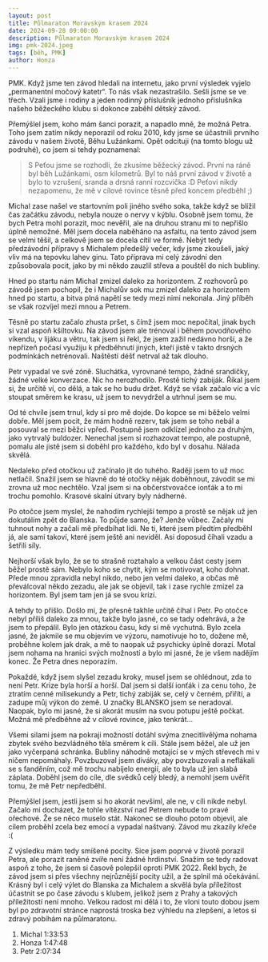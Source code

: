 ```yaml
---
layout: post
title: Půlmaraton Moravským krasem 2024
date: 2024-09-28 09:00:00
description: Půlmaraton Moravským krasem 2024
img: pmk-2024.jpeg
tags: [běh, PMK]
author: Honza
---
```


PMK. Když jsme ten závod hledali na internetu, jako první výsledek vyjelo „permanentní močový katetr“. To nás však nezastrašilo. Sešli jsme se ve třech. Vzali jsme i rodiny a jeden rodinný příslušník jednoho příslušníka našeho běžeckého klubu si dokonce zaběhl dětský závod.

Přemýšlel jsem, koho mám šanci porazit, a napadlo mně, že možná Petra. Toho jsem zatím nikdy neporazil od roku 2010, kdy jsme se účastnili prvního závodu v našem životě, Běhu Lužánkami. Opět odcituji (na tomto blogu už podruhé), co jsem si tehdy poznamenal:

> S Peťou jsme se rozhodli, že zkusíme běžecký závod. První na ráně byl běh Lužánkami, osm kilometrů. Byl to náš první závod v životě a bylo to vzrušení, sranda a drsná ranní rozcvička :D Peťovi nikdy nezapomenu, že mě v cílové rovince těsně před koncem předběhl ;)

Michal zase našel ve startovním poli jiného svého soka, takže když se blížil čas začátku závodu, nebyla nouze o nervy v kýblu. Osobně jsem tomu, že bych Petra mohl porazit, moc nevěřil, ale na druhou stranu mi to nepřišlo úplně nemožné. Měl jsem docela naběháno na asfaltu, na tento závod jsem se velmi těšil, a celkově jsem se docela cítil ve formě. Nebýt tedy předzávodní přípravy s Michalem předešlý večer, kdy jsme zkoušeli, jaký vliv má na tepovku lahev ginu. Tato příprava mi celý závodní den způsobovala pocit, jako by mi někdo zauzlil střeva a pouštěl do nich bubliny.

Hned po startu nám Michal zmizel daleko za horizontem. Z rozhovorů po závodě jsem pochopil, že i Michalův sok mu zmizel daleko za horizontem hned po startu, a bitva plná napětí se tedy mezi nimi nekonala. Jiný příběh se však rozvíjel mezi mnou a Petrem.

Těsně po startu začalo zhusta pršet, s čímž jsem moc nepočítal, jinak bych si vzal aspoň kšiltovku. Na závod jsem ale trénoval i během povodňového víkendu, v lijáku a větru, tak jsem si řekl, že jsem zažil nedávno horší, a že nepřízeň počasí využiju k předběhnutí jiných, kteří jistě v takto drsných podmínkách netrénovali. Naštěstí déšť netrval až tak dlouho.

Petr vypadal ve své zóně. Sluchátka, vyrovnané tempo, žádné srandičky, žádné velké konverzace. Nic ho nerozhodilo. Prostě tichý zabiják. Říkal jsem si, že určitě ví, co dělá, a tak se ho budu držet. Když se však začalo víc a víc stoupat směrem ke krasu, už jsem to nevydržel a utrhnul jsem se mu.

Od té chvíle jsem trnul, kdy si pro mě dojde. Do kopce se mi běželo velmi dobře. Měl jsem pocit, že mám hodně rezerv, tak jsem se toho nebál a posouval se mezi běžci vpřed. Postupně jsem odklízel jednoho za druhým, jako vytrvalý buldozer. Nenechal jsem si rozhazovat tempo, ale postupně, pomalu ale jistě jsem si doběhl pro každého, kdo byl v dosahu. Nálada skvělá.

Nedaleko před otočkou už začínalo jít do tuhého. Raději jsem to už moc netlačil. Snažil jsem se hlavně do té otočky nějak doběhnout, závodit se mi zrovna už moc nechtělo. Vzal jsem si na občerstvovačce ionťák a to mi trochu pomohlo. Krasové skalní útvary byly nádherné.

Po otočce jsem myslel, že nahodím rychlejší tempo a prostě se nějak už jen dokutálím zpět do Blanska. To půjde samo, že? Jenže vůbec. Začaly mi tuhnout nohy a začali mě předbíhat lidi. Ne ti, které jsem předtím předběhl já, ale samí takoví, které jsem ještě ani neviděl. Asi doposud číhali vzadu a šetřili síly.

Nejhorší však bylo, že se to strašně roztahalo a velkou část cesty jsem běžel prostě sám. Nebylo koho se chytit, kým se motivovat, koho dohnat. Přede mnou zpravidla nebyl nikdo, nebo jen velmi daleko, a občas mě převálcoval někdo zezadu, ale jak se objevil, tak i zase rychle zmizel za horizontem. Byl jsem tam jen já se svou krizí.

A tehdy to přišlo. Došlo mi, že přesně takhle určitě číhal i Petr. Po otočce nebyl příliš daleko za mnou, takže bylo jasné, co se tady odehrává, a že jsem to přepálil. Bylo jen otázkou času, kdy si mě vychutná. Bylo zcela jasné, že jakmile se mu objevím ve výzoru, namotivuje ho to, dožene mě, proběhne kolem jak drak, a mě to naopak už psychicky úplně dorazí. Motal jsem nohama na hranici svých možností a bylo mi jasné, že je všem nadějím konec. Že Petra dnes neporazím.

Pokaždé, když jsem slyšel zezadu kroky, musel jsem se ohlédnout, zda to není Petr. Krize byla horší a horší. Dal jsem si další ionťák i za cenu toho, že ztratím cenné milisekundy a Petr, tichý zabiják se, celý v černém, přiřítí, a zadupe můj výkon do země. U značky BLANSKO jsem se neradoval. Naopak, bylo mi jasné, že si akorát musím na svou potupu ještě počkat. Možná mě předběhne až v cílové rovince, jako tenkrát…

Všemi silami jsem na pokraji možností dotáhl svýma znecitlivělýma nohama zbytek svého bezvládného těla směrem k cíli. Stále jsem běžel, ale už jen jako vyčerpaná schránka. Bubliny náhodně motající se v mých střevech mi v ničem nepomáhaly. Povzbuzoval jsem diváky, aby povzbuzovali a neflákali se s fanděním, což mě trochu nabíjelo energií, ale to byla už jen slabá záplata. Doběhl jsem do cíle, dle svědků celý bledý, a nemohl jsem uvěřit tomu, že mě Petr nepředběhl.

Přemýšlel jsem, jestli jsem si ho akorát nevšiml, ale ne, v cíli nikde nebyl. Začalo mi docházet, že tohle vítězství nad Petrem nebude to pravé ořechové. Že se něco muselo stát. Nakonec se dlouho potom objevil, ale cílem proběhl zcela bez emocí a vypadal naštvaný. Závod mu zkazily křeče :(

Z výsledku mám tedy smíšené pocity. Sice jsem poprvé v životě porazil Petra, ale porazit raněné zvíře není žádné hrdinství. Snažím se tedy radovat aspoň z toho, že jsem si časově polepšil oproti PMK 2022. Řekl bych, že závod jsem si přes všechny nejrůznější pocity užil, a že splnil má očekávání. Krásný byl i celý výlet do Blanska za Michalem a skvělá byla příležitost účastnit se po čase závodu s klubem, jelikož jsem z Prahy a takových příležitostí není mnoho. Velkou radost mi dělá i to, že vloni touto dobou jsem byl po zdravotní stránce naprostá troska bez výhledu na zlepšení, a letos si zdravý pobíhám na půlmaratonu.

1. Michal 1:33:53
2. Honza 1:47:48
3. Petr 2:07:34
